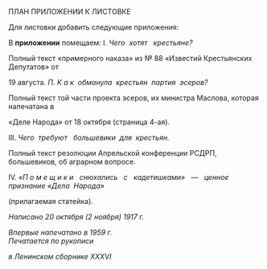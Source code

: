 ПЛАН ПРИЛОЖЕНИИ К ЛИСТОВКЕ

Для листовки добавить следующие приложения:

В **приложении** помещаем: I. _Чего  хотят   крестьяне?_

Полный текст «примерного наказа» из № 88 «Известий Крестьянских Депутатов» от

19 августа. _П. К а к  обманула  крестьян  партия  эсеров?_

Полный текст той части проекта эсеров, их министра Маслова, которая напечатана в

«Деле Народа» от 18 октября (страница 4-ая).

III. _Чего  требуют   большевики  для  крестьян._

Полный текст резолюции Апрельской конференции РСДРП, большевиков, об аграр­ном вопросе.

IV. _«П о м е щ и к и   снюхались   с   кадетишками»_   —   _ценное  
признание «Дела  Народа»_

(прилагаемая статейка).

_Написано 20 октября (2 ноября) 1917 г._

_Впервые напечатано в 1959 г.                                                              Печатается по рукописи_

_в Ленинском сборнике_ _XXXVI_